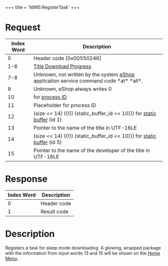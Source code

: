 +++
title = 'NIMS:RegisterTask'
+++

# Request

<table>
<thead>
<tr class="header">
<th>Index Word</th>
<th>Description</th>
</tr>
</thead>
<tbody>
<tr class="odd">
<td>0</td>
<td>Header code [0x00550246]</td>
</tr>
<tr class="even">
<td>1-6</td>
<td><a href="../NIM_Services#titledownloadprogress"
title="wikilink">Title Download Progress</a></td>
</tr>
<tr class="odd">
<td>7-8</td>
<td>Unknown, not written by the system <a href="../eShop"
title="wikilink">eShop</a> application service command code *at*
*all*.</td>
</tr>
<tr class="even">
<td>9</td>
<td>Unknown, eShop always writes 0</td>
</tr>
<tr class="odd">
<td>10</td>
<td>for <a href="../IPC#handle_translation" title="wikilink">process
ID</a></td>
</tr>
<tr class="even">
<td>11</td>
<td>Placeholder for process ID</td>
</tr>
<tr class="odd">
<td>12</td>
<td>(size &lt;&lt; 14) {{!}} (static_buffer_id &lt;&lt; 10)}} for <a
href="../IPC#static_buffer_translation" title="wikilink">static buffer</a>
(id 1)</td>
</tr>
<tr class="even">
<td>13</td>
<td>Pointer to the name of the title in UTF-16LE</td>
</tr>
<tr class="odd">
<td>14</td>
<td>(size &lt;&lt; 14) {{!}} (static_buffer_id &lt;&lt; 10)}} for <a
href="../IPC#static_buffer_translation" title="wikilink">static buffer</a>
(id 5)</td>
</tr>
<tr class="even">
<td>15</td>
<td>Pointer to the name of the developer of the title in
UTF-16LE</td>
</tr>
</tbody>
</table>

# Response

| Index Word | Description |
|------------|-------------|
| 0          | Header code |
| 1          | Result code |

# Description

Registers a task for sleep mode downloading. A glowing, wrapped package
with the information from input words 13 and 15 will be shown on the
[Home Menu](Home_Menu "wikilink").

